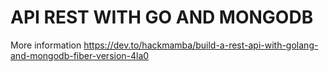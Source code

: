 # API REST WITH GO AND MONGODB

More information https://dev.to/hackmamba/build-a-rest-api-with-golang-and-mongodb-fiber-version-4la0